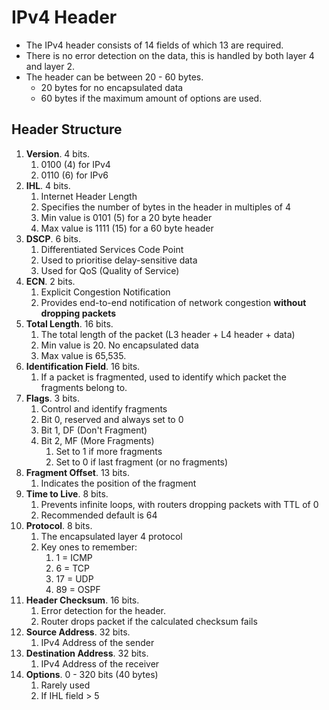 # IPv4 Header

- The IPv4 header consists of 14 fields of which 13 are required.
- There is no error detection on the data, this is handled by both layer 4 and layer 2.
- The header can be between 20 - 60 bytes.
  - 20 bytes for no encapsulated data
  - 60 bytes if the maximum amount of options are used.

## Header Structure

1. **Version**. 4 bits.
   1. 0100 (4) for IPv4
   2. 0110 (6) for IPv6
2. **IHL**. 4 bits.
   1. Internet Header Length
   2. Specifies the number of bytes in the header in multiples of 4
   3. Min value is 0101 (5) for a 20 byte header
   4. Max value is 1111 (15) for a 60 byte header
3. **DSCP**. 6 bits.
   1. Differentiated Services Code Point
   2. Used to prioritise delay-sensitive data
   3. Used for QoS (Quality of Service)
4. **ECN**. 2 bits.
   1. Explicit Congestion Notification
   2. Provides end-to-end notification of network congestion **without dropping packets**
5. **Total Length**. 16 bits.
   1. The total length of the packet (L3 header + L4 header + data)
   2. Min value is 20. No encapsulated data
   3. Max value is 65,535.
6. **Identification Field**. 16 bits.
   1. If a packet is fragmented, used to identify which packet the fragments belong to.
7. **Flags**. 3 bits.
   1. Control and identify fragments
   2. Bit 0, reserved and always set to 0
   3. Bit 1, DF (Don't Fragment)
   4. Bit 2, MF (More Fragments)
      1. Set to 1 if more fragments
      2. Set to 0 if last fragment (or no fragments)
8. **Fragment Offset**. 13 bits.
   1. Indicates the position of the fragment
9. **Time to Live**. 8 bits.
   1. Prevents infinite loops, with routers dropping packets with TTL of 0
   2. Recommended default is 64
10. **Protocol**. 8 bits.
    1. The encapsulated layer 4 protocol
    2. Key ones to remember:
       1. 1 = ICMP
       2. 6 = TCP
       3. 17 = UDP
       4. 89 = OSPF
11. **Header Checksum**. 16 bits.
    1. Error detection for the header.
    2. Router drops packet if the calculated checksum fails
12. **Source Address**. 32 bits.
    1. IPv4 Address of the sender
13. **Destination Address**. 32 bits.
    1. IPv4 Address of the receiver
14. **Options**. 0 - 320 bits (40 bytes)
    1. Rarely used
    2. If IHL field > 5
